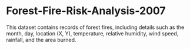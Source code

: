 # Forest-Fire-Risk-Analysis-2007
This dataset contains records of forest fires, including details such as the month, day, location (X, Y), temperature, relative humidity, wind speed, rainfall, and the area burned.

